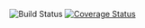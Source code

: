 
![Build Status](https://github.com/frenzox/mercurio/actions/workflows/rust.yml/badge.svg)
[![Coverage Status](https://coveralls.io/repos/github/frenzox/mercurio/badge.svg?branch=master)](https://coveralls.io/github/frenzox/mercurio?branch=master)
